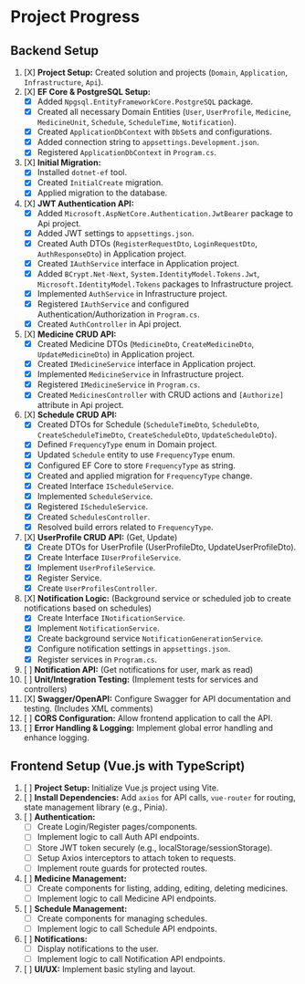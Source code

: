 # Project Progress

## Backend Setup

1.  [X] **Project Setup:** Created solution and projects (`Domain`, `Application`, `Infrastructure`, `Api`).
2.  [X] **EF Core & PostgreSQL Setup:**
    *   [X] Added `Npgsql.EntityFrameworkCore.PostgreSQL` package.
    *   [X] Created all necessary Domain Entities (`User`, `UserProfile`, `Medicine`, `MedicineUnit`, `Schedule`, `ScheduleTime`, `Notification`).
    *   [X] Created `ApplicationDbContext` with `DbSet`s and configurations.
    *   [X] Added connection string to `appsettings.Development.json`.
    *   [X] Registered `ApplicationDbContext` in `Program.cs`.
3.  [X] **Initial Migration:**
    *   [X] Installed `dotnet-ef` tool.
    *   [X] Created `InitialCreate` migration.
    *   [X] Applied migration to the database.
4.  [X] **JWT Authentication API:**
    *   [X] Added `Microsoft.AspNetCore.Authentication.JwtBearer` package to Api project.
    *   [X] Added JWT settings to `appsettings.json`.
    *   [X] Created Auth DTOs (`RegisterRequestDto`, `LoginRequestDto`, `AuthResponseDto`) in Application project.
    *   [X] Created `IAuthService` interface in Application project.
    *   [X] Added `BCrypt.Net-Next`, `System.IdentityModel.Tokens.Jwt`, `Microsoft.IdentityModel.Tokens` packages to Infrastructure project.
    *   [X] Implemented `AuthService` in Infrastructure project.
    *   [X] Registered `IAuthService` and configured Authentication/Authorization in `Program.cs`.
    *   [X] Created `AuthController` in Api project.
5.  [X] **Medicine CRUD API:**
    *   [X] Created Medicine DTOs (`MedicineDto`, `CreateMedicineDto`, `UpdateMedicineDto`) in Application project.
    *   [X] Created `IMedicineService` interface in Application project.
    *   [X] Implemented `MedicineService` in Infrastructure project.
    *   [X] Registered `IMedicineService` in `Program.cs`.
    *   [X] Created `MedicinesController` with CRUD actions and `[Authorize]` attribute in Api project.
6.  [X] **Schedule CRUD API:**
    *   [X] Created DTOs for Schedule (`ScheduleTimeDto`, `ScheduleDto`, `CreateScheduleTimeDto`, `CreateScheduleDto`, `UpdateScheduleDto`).
    *   [X] Defined `FrequencyType` enum in Domain project.
    *   [X] Updated `Schedule` entity to use `FrequencyType` enum.
    *   [X] Configured EF Core to store `FrequencyType` as string.
    *   [X] Created and applied migration for `FrequencyType` change.
    *   [X] Created Interface `IScheduleService`.
    *   [X] Implemented `ScheduleService`.
    *   [X] Registered `IScheduleService`.
    *   [X] Created `SchedulesController`.
    *   [X] Resolved build errors related to `FrequencyType`.
7.  [X] **UserProfile CRUD API:** (Get, Update)
    *   [X] Create DTOs for UserProfile (UserProfileDto, UpdateUserProfileDto).
    *   [X] Create Interface `IUserProfileService`.
    *   [X] Implement `UserProfileService`.
    *   [X] Register Service.
    *   [X] Create `UserProfilesController`.
8.  [X] **Notification Logic:** (Background service or scheduled job to create notifications based on schedules)
    *   [X] Create Interface `INotificationService`.
    *   [X] Implement `NotificationService`.
    *   [X] Create background service `NotificationGenerationService`.
    *   [X] Configure notification settings in `appsettings.json`.
    *   [X] Register services in `Program.cs`.
9.  [ ] **Notification API:** (Get notifications for user, mark as read)
10. [ ] **Unit/Integration Testing:** (Implement tests for services and controllers)
11. [X] **Swagger/OpenAPI:** Configure Swagger for API documentation and testing. (Includes XML comments)
12. [ ] **CORS Configuration:** Allow frontend application to call the API.
13. [ ] **Error Handling & Logging:** Implement global error handling and enhance logging.

## Frontend Setup (Vue.js with TypeScript)

1.  [ ] **Project Setup:** Initialize Vue.js project using Vite.
2.  [ ] **Install Dependencies:** Add `axios` for API calls, `vue-router` for routing, state management library (e.g., Pinia).
3.  [ ] **Authentication:**
    *   [ ] Create Login/Register pages/components.
    *   [ ] Implement logic to call Auth API endpoints.
    *   [ ] Store JWT token securely (e.g., localStorage/sessionStorage).
    *   [ ] Setup Axios interceptors to attach token to requests.
    *   [ ] Implement route guards for protected routes.
4.  [ ] **Medicine Management:**
    *   [ ] Create components for listing, adding, editing, deleting medicines.
    *   [ ] Implement logic to call Medicine API endpoints.
5.  [ ] **Schedule Management:**
    *   [ ] Create components for managing schedules.
    *   [ ] Implement logic to call Schedule API endpoints.
6.  [ ] **Notifications:**
    *   [ ] Display notifications to the user.
    *   [ ] Implement logic to call Notification API endpoints.
7.  [ ] **UI/UX:** Implement basic styling and layout.
